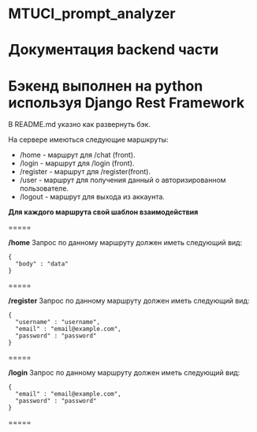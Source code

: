 # MTUCI_prompt_analyzer

**Документация backend части**
======
Бэкенд выполнен на python используя Django Rest Framework
======

В README.md указно как развернуть бэк.


На сервере имеються следующие маршкруты:

 * /home - маршрут для /chat (front).
 * /login - маршрут для /login (front).
 * /register - маршрут для /register(front).
 * /user - маршрут для получения данный о авторизированном пользователе.
 * /logout - маршрут для выхода из аккаунта.

**Для каждого маршрута свой шаблон взаимодействия**

=====

**/home**
Запрос по данному маршруту должен иметь следующий вид: 
```
{
  "body" : "data"
}
```

=====

**/register**
Запрос по данному маршруту должен иметь следующий вид:
```
{
  "username" : "username",
  "email" : "email@example.com",
  "password" : "password"
}
```

=====

**/login**
Запрос по данному маршруту должен иметь следующий вид:
```
{
  "email" : "email@example.com",
  "password" : "password"
}
```

=====
